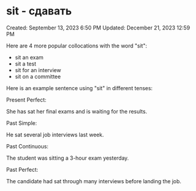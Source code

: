 # sit - сдавать

Created: September 13, 2023 6:50 PM
Updated: December 21, 2023 12:59 PM

Here are 4 more popular collocations with the word "sit":

- sit an exam
- sit a test
- sit for an interview
- sit on a committee

Here is an example sentence using "sit" in different tenses:

Present Perfect:

She has sat her final exams and is waiting for the results.

Past Simple:

He sat several job interviews last week.

Past Continuous:

The student was sitting a 3-hour exam yesterday.

Past Perfect:

The candidate had sat through many interviews before landing the job.